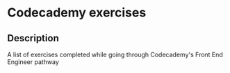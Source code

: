 # Codecademy exercises

## Description

A list of exercises completed while going through Codecademy's Front End Engineer pathway
